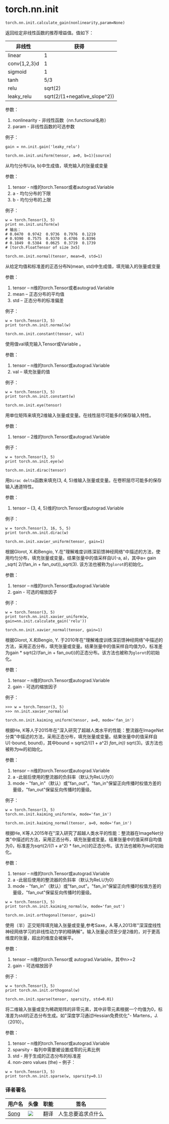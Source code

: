 

# torch.nn.init

```
torch.nn.init.calculate_gain(nonlinearity,param=None)
```

返回给定非线性函数的推荐增益值。值如下：

| 非线性 | 获得 |
| --- | --- |
| linear | 1 |
| conv{1,2,3}d | 1 |
| sigmoid | 1 |
| tanh | 5/3 |
| relu | sqrt(2) |
| leaky_relu | sqrt(2/(1+negative_slope^2)) |

参数：

1.  nonlinearity - 非线性函数（nn.functional名称）
2.  param - 非线性函数的可选参数

例子：

```
gain = nn.init.gain('leaky_relu')
```

```
torch.nn.init.uniform(tensor, a=0, b=1)[source]
```

从均匀分布U(a, b)中生成值，填充输入的张量或变量

参数：

1.  tensor - n维的torch.Tensor或者autograd.Variable
2.  a - 均匀分布的下限
3.  b - 均匀分布的上限

例子：

```
w = torch.Tensor(3, 5)
print nn.init.uniform(w)
# 输出： 
# 0.0470  0.9742  0.9736  0.7976  0.1219
# 0.9390  0.7575  0.9370  0.4786  0.8396
# 0.1849  0.5384  0.0625  0.3719  0.1739
# [torch.FloatTensor of size 3x5]
```

```
torch.nn.init.normal(tensor, mean=0, std=1)
```

从给定均值和标准差的正态分布N(mean, std)中生成值，填充输入的张量或变量

参数：

1.  tensor – n维的torch.Tensor或者autograd.Variable
2.  mean – 正态分布的平均值
3.  std – 正态分布的标准偏差

例子：

```
w = torch.Tensor(3, 5)
print torch.nn.init.normal(w)
```

```
torch.nn.init.constant(tensor, val)
```

使用值val填充输入Tensor或Variable 。

参数：

1.  tensor – n维的torch.Tensor或autograd.Variable
2.  val – 填充张量的值

例子：

```
w = torch.Tensor(3, 5)
print torch.nn.init.constant(w)
```

```
torch.nn.init.eye(tensor)
```

用单位矩阵来填充2维输入张量或变量。在线性层尽可能多的保存输入特性。

参数：

1.  tensor – 2维的torch.Tensor或autograd.Variable

例子：

```
w = torch.Tensor(3, 5)
print torch.nn.init.eye(w)
```

```
torch.nn.init.dirac(tensor)
```

用`Dirac delta`函数来填充{3, 4, 5}维输入张量或变量。在卷积层尽可能多的保存输入通道特性。

参数：

1.  tensor – {3, 4, 5}维的torch.Tensor或autograd.Variable

例子：

```
w = torch.Tensor(3, 16, 5, 5)
print torch.nn.init.dirac(w)
```

```
torch.nn.init.xavier_uniform(tensor, gain=1)
```

根据Glorot, X.和Bengio, Y.在"理解难度训练深前馈神经网络"中描述的方法，使用均匀分布，填充张量或变量。结果张量中的值采样自U(-a, a)，其中a= gain _sqrt( 2/(fan_in + fan_out))_sqrt(3). 该方法也被称为`glorot`的初始化。

参数：

1.  tensor – n维的torch.Tensor或autograd.Variable
2.  gain - 可选的缩放因子

例子：

```
w = torch.Tensor(3, 5)
print torch.nn.init.xavier_uniform(w, gain=nn.init.calculate_gain('relu'))
```

```
torch.nn.init.xavier_normal(tensor, gain=1)
```

根据Glorot, X.和Bengio, Y. 于2010年在"理解难度训练深前馈神经网络"中描述的方法，采用正态分布，填充张量或变量。结果张量中的值采样自均值为0，标准差为gain * sqrt(2/(fan_in + fan_out))的正态分布。该方法也被称为`glorot`的初始化。

参数：

1.  tensor – n维的torch.Tensor或autograd.Variable
2.  gain - 可选的缩放因子

例子：

```
>>> w = torch.Tensor(3, 5)
>>> nn.init.xavier_normal(w)
```

```
torch.nn.init.kaiming_uniform(tensor, a=0, mode='fan_in')
```

根据He, K等人于2015年在"深入研究了超越人类水平的性能：整流器在ImageNet分类"中描述的方法，采用正态分布，填充张量或变量。结果张量中的值采样自U(-bound, bound)，其中bound = sqrt(2/((1 + a^2) _fan_in))_ sqrt(3)。该方法也被称为`He`的初始化。

参数：

1.  tensor – n维的torch.Tensor或autograd.Variable
2.  a -此层后使用的整流器的负斜率（默认为ReLU为0）
3.  mode - "fan_in"（默认）或"fan_out"。"fan_in"保留正向传播时权值方差的量级，"fan_out"保留反向传播时的量级。

例子：

```
w = torch.Tensor(3, 5)
torch.nn.init.kaiming_uniform(w, mode='fan_in')
```

```
torch.nn.init.kaiming_normal(tensor, a=0, mode='fan_in')
```

根据He, K等人2015年在"深入研究了超越人类水平的性能：整流器在ImageNet分类"中描述的方法，采用正态分布，填充张量或变量。结果张量中的值采样自均值为0，标准差为sqrt(2/((1 + a^2) * fan_in))的正态分布。该方法也被称为`He`的初始化。

参数：

1.  tensor – n维的torch.Tensor或autograd.Variable
2.  a -此层后使用的整流器的负斜率（默认为ReLU为0）
3.  mode - "fan_in"（默认）或"fan_out"。"fan_in"保留正向传播时权值方差的量级，"fan_out"保留反向传播时的量级。

```
w = torch.Tensor(3, 5)
print torch.nn.init.kaiming_normal(w, mode='fan_out')
```

```
torch.nn.init.orthogonal(tensor, gain=1)
```

使用（半）正交矩阵填充输入张量或变量,参考Saxe，A.等人2013年"深深度线性神经网络学习的非线性动力学的精确解"。输入张量必须至少是2维的，对于更高维度的张量，超出的维度会被展平。

参数：

1.  tensor – n维的torch.Tensor或 autograd.Variable，其中n&gt;=2
2.  gain - 可选缩放因子

例子：

```
w = torch.Tensor(3, 5)
print torch.nn.init.orthogonal(w)
```

```
torch.nn.init.sparse(tensor, sparsity, std=0.01)
```

将二维输入张量或变为稀疏矩阵的非零元素，其中非零元素根据一个均值为0，标准差为std的正态分布生成。如"深度学习通过Hessian免费优化"- Martens，J.（2010）。

参数：

1.  tensor – n维的torch.Tensor或autograd.Variable
2.  sparsity - 每列中需要被设置成零的元素比例
3.  std - 用于生成的正态分布的标准差
4.  non-zero values (the) – 例子：

```
w = torch.Tensor(3, 5)
print torch.nn.init.sparse(w, sparsity=0.1)
```

### 译者署名

| 用户名 | 头像 | 职能 | 签名 |
| --- | --- | --- | --- |
| [Song](https://ptorch.com) | ![](img/2018033000352689884.jpeg) | 翻译 | 人生总要追求点什么 |

